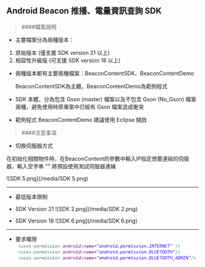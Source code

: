 ## Android Beacon 推播、電量資訊查詢 SDK

> ####檔案說明

* 主要檔案分為兩種版本：

1. 原始版本 (僅支援 SDK version 21 以上)
2. 相容性升級版 (可支援 SDK version 18 以上)

* 兩種版本都有主要兩種檔案：BeaconContentSDK、BeaconContentDemo

  BeaconContentSDK為主體，BeaconContentDemo為範例程式

* SDK 本體，分為包含 Gson (master) 檔案以及不包含 Gson (No_Gson) 檔案兩種，避免使用時原專案中已經有 Gson 檔案造成衝突

* 範例程式 BeaconContentDemo 建議使用 Eclipse 開啟

> ####注意事項

* 切換伺服器方式

在初始化相關物件時，在BeaconContent的參數中輸入IP指定想要連結的伺服器，輸入空字串 "" 將預設使用測試伺服器連線

![SDK 5.png](/media/SDK 5.png)  

---

* 最低版本限制  
* SDK Version 21 
![SDK 2.png](/media/SDK 2.png)  

* SDK Version 18 
![SDK 6.png](/media/SDK 6.png)
---

* 要求權限  
![SDK_3.png](/media/SDK_3.png)
